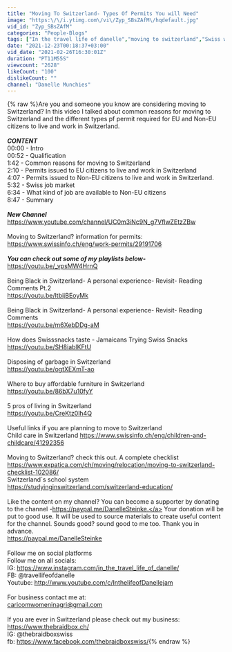 ```yaml
---
title: "Moving To Switzerland- Types Of Permits You will Need"
image: "https:\/\/i.ytimg.com\/vi\/Zyp_SBsZAfM\/hqdefault.jpg"
vid_id: "Zyp_SBsZAfM"
categories: "People-Blogs"
tags: ["In the travel life of danelle","moving to switzerland","Swiss work permits"]
date: "2021-12-23T00:18:37+03:00"
vid_date: "2021-02-26T16:30:01Z"
duration: "PT11M55S"
viewcount: "2628"
likeCount: "100"
dislikeCount: ""
channel: "Danelle Munchies"
---
```

{% raw %}Are you and someone you know are considering moving to Switzerland? In this video I talked about common reasons for moving to Switzerland and the different types pf permit required for EU and Non-EU citizens to live and work in Switzerland. <br /><br />***CONTENT***<br />00:00 - Intro<br />00:52 - Qualification<br />1:42 - Common reasons for moving to Switzerland<br />2:10 - Permits issued to EU citizens to live and work in Switzerland<br />4:07 - Permits issued to Non-EU citizens to live and work in Switzerland.<br />5:32 - Swiss job market<br />6:34 - What kind of job are available to Non-EU citizens <br />8:47 - Summary<br /><br />*****New Channel*****<br /><a rel="nofollow" target="blank" href="https://www.youtube.com/channel/UC0m3iNc9N_g7VflwZEtzZBw">https://www.youtube.com/channel/UC0m3iNc9N_g7VflwZEtzZBw</a><br /><br />Moving to Switzerland? information for permits:<br /><a rel="nofollow" target="blank" href="https://www.swissinfo.ch/eng/work-permits/29191706">https://www.swissinfo.ch/eng/work-permits/29191706</a><br /><br />***You can check out some of my playlists below-***<br /><a rel="nofollow" target="blank" href="https://youtu.be/_vpsMW4HrnQ">https://youtu.be/_vpsMW4HrnQ</a><br /><br />Being Black in Switzerland- A personal experience- Revisit- Reading Comments Pt.2<br /><a rel="nofollow" target="blank" href="https://youtu.be/ltbijBEoyMk">https://youtu.be/ltbijBEoyMk</a><br /><br />Being Black in Switzerland- A personal experience- Revisit- Reading Comments<br /><a rel="nofollow" target="blank" href="https://youtu.be/m6XebDDg-aM">https://youtu.be/m6XebDDg-aM</a><br /><br />How does Swisssnacks taste - Jamaicans Trying Swiss Snacks<br /><a rel="nofollow" target="blank" href="https://youtu.be/SH8iablKFtU">https://youtu.be/SH8iablKFtU</a><br /><br />Disposing of garbage in Switzerland<br /><a rel="nofollow" target="blank" href="https://youtu.be/ogtXEXmT-ao">https://youtu.be/ogtXEXmT-ao</a><br /><br />Where to buy affordable furniture in Switzerland<br /><a rel="nofollow" target="blank" href="https://youtu.be/86bX7u10fyY">https://youtu.be/86bX7u10fyY</a><br /><br />5 pros of living in Switzerland<br /><a rel="nofollow" target="blank" href="https://youtu.be/CreKtz0lh4Q">https://youtu.be/CreKtz0lh4Q</a><br /><br />Useful links if you are planning to move to Switzerland<br />Child care in Switzerland  <a rel="nofollow" target="blank" href="https://www.swissinfo.ch/eng/children-and-childcare/41292356">https://www.swissinfo.ch/eng/children-and-childcare/41292356</a><br /><br />Moving to Switzerland? check this out. A complete checklist <a rel="nofollow" target="blank" href="https://www.expatica.com/ch/moving/relocation/moving-to-switzerland-checklist-102086/">https://www.expatica.com/ch/moving/relocation/moving-to-switzerland-checklist-102086/</a><br />Switzerland`s school system<br /><a rel="nofollow" target="blank" href="https://studyinginswitzerland.com/switzerland-education/">https://studyinginswitzerland.com/switzerland-education/</a><br /><br />Like the content on my channel? You can become a supporter by donating to the channel -<a rel="nofollow" target="blank" href="https://paypal.me/DanelleSteinke.">https://paypal.me/DanelleSteinke.</a> Your donation will be put to good use. It will be used to source materials to create useful content for the channel. Sounds good? sound good to me too. Thank you in advance.<br /><a rel="nofollow" target="blank" href="https://paypal.me/DanelleSteinke">https://paypal.me/DanelleSteinke</a><br /><br />Follow me on social platforms<br />Follow me on all socials:<br />IG: <a rel="nofollow" target="blank" href="https://www.instagram.com/in_the_travel_life_of_danelle/">https://www.instagram.com/in_the_travel_life_of_danelle/</a><br />FB: @travellifeofdanelle<br />Youtube: <a rel="nofollow" target="blank" href="http://www.youtube.com/c/InthelifeofDanellejam">http://www.youtube.com/c/InthelifeofDanellejam</a><br /><br />For business contact me at:<br />caricomwomeninagri@gmail.com<br /><br />If you are ever in Switzerland please check out my business:<br /><a rel="nofollow" target="blank" href="https://www.thebraidbox.ch/">https://www.thebraidbox.ch/</a><br />IG: @thebraidboxswiss<br />fb: <a rel="nofollow" target="blank" href="https://www.facebook.com/thebraidboxswiss/">https://www.facebook.com/thebraidboxswiss/</a>{% endraw %}
